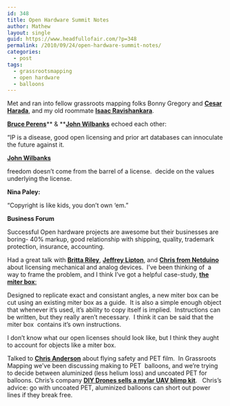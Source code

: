 ```yaml
---
id: 348
title: Open Hardware Summit Notes
author: Mathew
layout: single
guid: https://www.headfullofair.com/?p=348
permalink: /2010/09/24/open-hardware-summit-notes/
categories:
  - post
tags:
  - grassrootsmapping
  - open hardware
  - balloons
---
```

Met and ran into fellow grassroots mapping folks Bonny Gregory and [**Cesar Harada**][1], and my old roommate [**Isaac Ravishankara**][2].

[**Bruce Perens**][3]** & **[**John Wilbanks**][4] echoed each other:

&#8220;IP is a disease, good open licensing and prior art databases can innoculate the future against it.

**[John Wilbanks][4]**

freedom doesn&#8217;t come from the barrel of a license.  decide on the values underlying the license.

**Nina Paley:**

&#8220;Copyright is like kids, you don&#8217;t own &#8216;em.&#8221;

**Business Forum**

Successful Open hardware projects are awesome but their businesses are boring- 40% markup, good relationship with shipping, quality, trademark protection, insurance, accounting.

Had a great talk with [**Britta Riley**][5], [**Jeffrey Lipton**][6], and [**Chris from Netduino**][7] about licensing mechanical and analog devices.  I&#8217;ve been thinking of  a way to frame the problem, and I think I&#8217;ve got a helpful case-study, [**the miter box**:][8]

Designed to replicate exact and consistant angles, a new miter box can be cut using an existing miter box as a guide.  It is also a simple enough object that whenever it&#8217;s used, it&#8217;s ability to copy itself is implied.  Instructions can be written, but they really aren&#8217;t necessary.  I think it can be said that the miter box  contains it&#8217;s own instructions.

I don&#8217;t know what our open licenses should look like, but I think they aught to account for objects like a miter box.

Talked to [**Chris Anderson**][9] about flying safety and PET film.  In Grassroots Mapping we&#8217;ve been discussing making to PET  balloons, and we&#8217;re trying to decide between aluminized (less helium loss) and uncoated PET for balloons. Chris&#8217;s company [**DIY Drones sells a mylar UAV blimp kit**][10].   Chris&#8217;s advice: go with uncoated PET, aluminized balloons can short out power lines if they break free.

 [1]: http://vimeo.com/14224868
 [2]: http://gotisaac.com/
 [3]: http://perens.com/
 [4]: http://scienceblogs.com/commonknowledge/
 [5]: http://www.windowfarms.org/about
 [6]: http://fabathome.org/
 [7]: http://netduino.com/
 [8]: http://en.wikipedia.org/wiki/Mitre_box
 [9]: http://diydrones.com/
 [10]: http://diydrones.com/profiles/blog/show?id=705844%3ABlogPost%3A44817